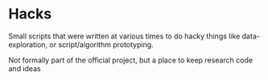 # Hacks

Small scripts that were written at various times to do hacky things like data-exploration, or script/algorithm prototyping.

Not formally part of the official project, but a place to keep research code and ideas
